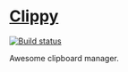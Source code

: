[Clippy](http://deavmi.github.io/Clippy)
======
[![Build status](https://ci.appveyor.com/api/projects/status/ki11x9iu5j4853c3)](https://ci.appveyor.com/project/deavmi/clippy)

Awesome clipboard manager.
